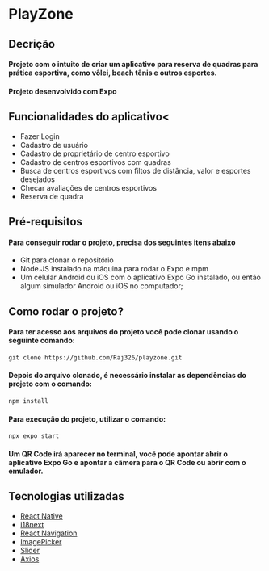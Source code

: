 # PlayZone 
## Decrição 
#### Projeto com o intuito de criar um aplicativo para reserva de quadras para prática esportiva, como vôlei, beach tênis e outros esportes.

#### Projeto desenvolvido com **Expo**

## Funcionalidades do aplicativo<
- Fazer Login
- Cadastro de usuário
- Cadastro de proprietário de centro esportivo
- Cadastro de centros esportivos com quadras
- Busca de centros esportivos com filtos de distância, valor e esportes desejados
- Checar avaliações de centros esportivos
- Reserva de quadra

## Pré-requisitos
#### Para conseguir rodar o projeto, precisa dos seguintes itens abaixo
- Git para clonar o repositório
- Node.JS instalado na máquina para rodar o Expo e mpm
- Um celular Android ou iOS com o aplicativo Expo Go instalado, ou então algum simulador Android ou iOS no computador;

## Como rodar o projeto?
#### Para ter acesso aos arquivos do projeto você pode clonar usando o seguinte comando:

```
git clone https://github.com/Raj326/playzone.git
```
#### Depois do arquivo clonado, é necessário instalar as dependências do projeto com o comando:
```
npm install
```
#### Para execução do projeto, utilizar o comando:
```
npx expo start
```
#### Um QR Code irá aparecer no terminal, você pode apontar abrir o aplicativo Expo Go e apontar a câmera para o QR Code ou abrir com o emulador.

## Tecnologias utilizadas
- [React Native](https://reactnative.dev/)
- [i18next](https://www.i18next.com/)
- [React Navigation](https://reactnavigation.org/docs/getting-started/)
- [ImagePicker](https://docs.expo.dev/versions/latest/sdk/imagepicker/)
- [Slider](https://www.npmjs.com/package/@react-native-community/slider)
- [Axios](https://axios-http.com/ptbr/docs/intro)
